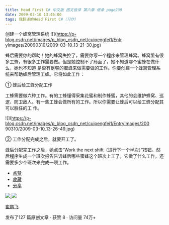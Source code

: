 ```yaml
---
title: Head First C# 中文版 图文皆译 第六章 继承 page239
date: 2009-03-10 13:46:00
tags: 我翻译的Head First C#（习作）
---
```

创建一个蜂窝管理系统 ![](https://p-blog.csdn.net/images/p_blog_csdn_net/cuipengfei1/Entr
yImages/20090310/2009-03-10_13-21-30.jpg)

  

蜂后需要你的帮助！她的蜂窝失控了，需要你写一个程序来管理蜂窝。蜂窝里有很多工蜂，有很多工作需要做。但是她控制不了局面了，她不知道哪个蜜蜂在做什么，她也不知道
是否有足够的蜜蜂来做需要做的工作。你要创建一个蜂窝管理系统来帮助蜂后管理工蜂。它将如此工作：

  

①  蜂后给工蜂分配工作

  

工蜂需要做六种工作。有的工蜂懂得采集花蜜和制作蜂蜜，其他的会维护蜂窝、巡逻、防卫敌人。有一些工蜂会做所有的工作。所以你需要让蜂后可以给工蜂分配其可以胜任的工
作。

![](https://p-blog.csdn.net/images/p_blog_csdn_net/cuipengfei1/EntryImages/200
90310/2009-03-10_13-26-49.jpg)

②  工作分配完成之后，就要开工了。

  

蜂后分配完工作之后，她点击“Work the next
shift（进行下一个半次）”按钮。然后程序生成一个班次报告告诉蜂后哪些蜜蜂这个班次上工了，它做了什么工作，还需要多少个班次来完成一项工作。

  * [ 点赞  ](javascript:;)
  * [ 收藏  ](javascript:;)
  * [ 分享 ](javascript:;)

[ ![](https://profile.csdnimg.cn/5/2/5/3_cuipengfei1)
![](https://g.csdnimg.cn/static/user-reg-year/1x/11.png)
](https://blog.csdn.net/cuipengfei1)

[ 崔鹏飞 ](https://blog.csdn.net/cuipengfei1)

发布了127 篇原创文章  ·  获赞 8  ·  访问量 74万+

